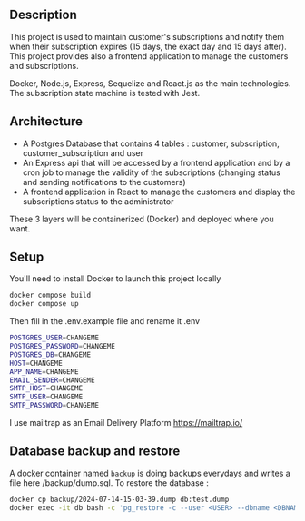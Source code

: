## Description

This project is used to maintain customer's subscriptions and notify them when their subscription expires (15 days, the exact day and 15 days after). This project provides also a frontend application to manage the customers and subscriptions.

Docker, Node.js, Express, Sequelize and React.js as the main technologies.
The subscription state machine is tested with Jest.

## Architecture

- A Postgres Database that contains 4 tables : customer, subscription, customer_subscription and user
- An Express api that will be accessed by a frontend application and by a cron job to manage the validity of the subscriptions (changing status and sending notifications to the customers)
- A frontend application in React to manage the customers and display the subscriptions status to the administrator

These 3 layers will be containerized (Docker) and deployed where you want.

## Setup

You'll need to install Docker to launch this project locally

```bash
docker compose build
docker compose up
```

Then fill in the .env.example file and rename it .env

```bash
POSTGRES_USER=CHANGEME
POSTGRES_PASSWORD=CHANGEME
POSTGRES_DB=CHANGEME
HOST=CHANGEME
APP_NAME=CHANGEME
EMAIL_SENDER=CHANGEME
SMTP_HOST=CHANGEME
SMTP_USER=CHANGEME
SMTP_PASSWORD=CHANGEME
```

I use mailtrap as an Email Delivery Platform https://mailtrap.io/

## Database backup and restore

A docker container named `backup` is doing backups everydays and writes a file here /backup/dump.sql. To restore the database :

```bash
docker cp backup/2024-07-14-15-03-39.dump db:test.dump
docker exec -it db bash -c 'pg_restore -c --user <USER> --dbname <DBNAME> /test.dump'
```
